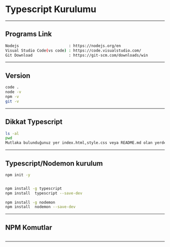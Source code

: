 # Typescript Kurulumu 
---

## Programs Link
```sh
Nodejs                      : https://nodejs.org/en
Visual Studio Code(vs code) : https://code.visualstudio.com/
Git Download                : https://git-scm.com/downloads/win
```
---

## Version
```sh
code .
node -v
npm -v
git -v
```
---


## Dikkat Typescript
```sh
ls -al
pwd
Mutlaka bulunduğunuz yer index.html,style.css veya README.md olan yerde olmalıyız.

```
---

## Typescript/Nodemon kurulum
```sh
npm init -y


npm install -g typescript
npm install  typescript --save-dev

npm install -g nodemon
npm install  nodemon --save-dev
```
---



## NPM Komutlar
```sh

```
---

